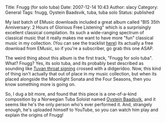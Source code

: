 Title: Fnugg (for solo tuba)
Date: 2007-12-14 10:43
Author: slacy
Category: General
Tags: fnugg, Oystein Baadsvik, tuba, tuba solo
Status: published

My last batch of EMusic downloads included a great album called "BIS
35th Anniversary: 2 Hours of Glorious Free Listening" which is a
surprisingly excellent classical compilation. Its such a wide-ranging
spectrum of classical music that it really makes me want to have more
"fun" classical music in my collection. (You can see the tracklist
[here](http://www.emusic.com/album/Various-Artists-BIS-35th-Anniversary-2-Hours-of-Glorious-Free-Lis-MP3-Download/11115243.html))
Its actually a free download from EMusic, so if you're a subscriber, go
grab this one ASAP.

The weird thing about this album is the first track, "Fnugg for solo
tuba". What? Fnugg? Yes, its solo tuba, and its probably best described
as sounding like [Tuvan throat
signing](http://www.sciam.com/article.cfm?articleID=00080AA2-BA32-1C73-9B81809EC588EF21)
crossed with a didgeridoo. Now, this kind of thing isn't actually that
out of place in my music collection, but when its placed alongside the
Moonlight Sonata and the Four Seasons, then you know something more is
going on.

So, I dug a bit more, and found that this piece is a one-of-a-kind
composition by a Norwegian Tuba Soloist named [Oystein
Baadsvik](http://baadsvik.com), and it seems like he's the only person
who's ever performed it. And, strangely enough, he's uploaded himself to
YouTube, so you can watch him play and explain the origins of Fnugg!

<object width="425" height="355"><param name="movie" value="http://www.youtube.com/v/U0qIL2ie-VE&amp;rel=1"></param><param name="wmode" value="transparent"></param><embed src="http://www.youtube.com/v/U0qIL2ie-VE&amp;rel=1" type="application/x-shockwave-flash" wmode="transparent" width="425" height="355"></embed></object>
